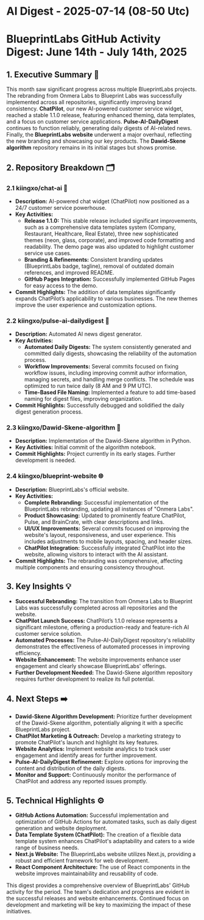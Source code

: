 # AI Digest - 2025-07-14 (08-50 Utc)

# BlueprintLabs GitHub Activity Digest: June 14th - July 14th, 2025

## 1. Executive Summary 🚀

This month saw significant progress across multiple BlueprintLabs projects.  The rebranding from Onmera Labs to Blueprint Labs was successfully implemented across all repositories, significantly improving brand consistency.  **ChatPilot**, our new AI-powered customer service widget, reached a stable 1.1.0 release, featuring enhanced theming, data templates, and a focus on customer service applications.  **Pulse-AI-DailyDigest** continues to function reliably, generating daily digests of AI-related news.  Finally, the **BlueprintLabs website** underwent a major overhaul, reflecting the new branding and showcasing our key products.  The **Dawid-Skene algorithm** repository remains in its initial stages but shows promise.


## 2. Repository Breakdown 🗂️

### 2.1 kiingxo/chat-ai 💬

* **Description:** AI-powered chat widget (ChatPilot) now positioned as a 24/7 customer service powerhouse.
* **Key Activities:**
    * **Release 1.1.0:**  This stable release included significant improvements, such as a comprehensive data templates system (Company, Restaurant, Healthcare, Real Estate), three new sophisticated themes (neon, glass, corporate), and improved code formatting and readability.  The demo page was also updated to highlight customer service use cases.
    * **Branding & Refinements:**  Consistent branding updates (BlueprintLabs badge, tagline), removal of outdated domain references, and improved README.
    * **GitHub Pages Integration:** Successfully implemented GitHub Pages for easy access to the demo.
* **Commit Highlights:**  The addition of data templates significantly expands ChatPilot’s applicability to various businesses.  The new themes improve the user experience and customization options.

### 2.2 kiingxo/pulse-ai-dailydigest 📰

* **Description:** Automated AI news digest generator.
* **Key Activities:**
    * **Automated Daily Digests:** The system consistently generated and committed daily digests, showcasing the reliability of the automation process.
    * **Workflow Improvements:**  Several commits focused on fixing workflow issues, including improving commit author information, managing secrets, and handling merge conflicts.  The schedule was optimized to run twice daily (8 AM and 9 PM UTC).
    * **Time-Based File Naming:**  Implemented a feature to add time-based naming for digest files, improving organization.
* **Commit Highlights:** Successfully debugged and solidified the daily digest generation process.

### 2.3 kiingxo/Dawid-Skene-algorithm 🧮

* **Description:** Implementation of the Dawid-Skene algorithm in Python.
* **Key Activities:** Initial commit of the algorithm notebook.
* **Commit Highlights:** Project currently in its early stages. Further development is needed.

### 2.4 kiingxo/blueprint-website 🌐

* **Description:** BlueprintLabs's official website.
* **Key Activities:**
    * **Complete Rebranding:**  Successful implementation of the BlueprintLabs rebranding, updating all instances of "Onmera Labs".
    * **Product Showcasing:**  Updated to prominently feature ChatPilot, Pulse, and BrainCrate, with clear descriptions and links.
    * **UI/UX Improvements:** Several commits focused on improving the website's layout, responsiveness, and user experience.  This includes adjustments to mobile layouts, spacing, and header sizes.
    * **ChatPilot Integration:**  Successfully integrated ChatPilot into the website, allowing visitors to interact with the AI assistant.
* **Commit Highlights:** The rebranding was comprehensive, affecting multiple components and ensuring consistency throughout.


## 3. Key Insights 💡

* **Successful Rebranding:** The transition from Onmera Labs to Blueprint Labs was successfully completed across all repositories and the website.
* **ChatPilot Launch Success:** ChatPilot’s 1.1.0 release represents a significant milestone, offering a production-ready and feature-rich AI customer service solution.
* **Automated Processes:** The Pulse-AI-DailyDigest repository's reliability demonstrates the effectiveness of automated processes in improving efficiency.
* **Website Enhancement:** The website improvements enhance user engagement and clearly showcase BlueprintLabs' offerings.
* **Further Development Needed:**  The Dawid-Skene algorithm repository requires further development to realize its full potential.

## 4. Next Steps ➡️

* **Dawid-Skene Algorithm Development:**  Prioritize further development of the Dawid-Skene algorithm, potentially aligning it with a specific BlueprintLabs project.
* **ChatPilot Marketing & Outreach:** Develop a marketing strategy to promote ChatPilot's launch and highlight its key features.
* **Website Analytics:** Implement website analytics to track user engagement and identify areas for further improvement.
* **Pulse-AI-DailyDigest Refinement:** Explore options for improving the content and distribution of the daily digests.
* **Monitor and Support:** Continuously monitor the performance of ChatPilot and address any reported issues promptly.

## 5. Technical Highlights ⚙️

* **GitHub Actions Automation:** Successful implementation and optimization of GitHub Actions for automated tasks, such as daily digest generation and website deployment.
* **Data Template System (ChatPilot):**  The creation of a flexible data template system enhances ChatPilot's adaptability and caters to a wide range of business needs.
* **Next.js Website:**  The BlueprintLabs website utilizes Next.js, providing a robust and efficient framework for web development.
* **React Component Architecture:** The use of React components in the website improves maintainability and reusability of code.


This digest provides a comprehensive overview of BlueprintLabs' GitHub activity for the period.  The team's dedication and progress are evident in the successful releases and website enhancements.  Continued focus on development and marketing will be key to maximizing the impact of these initiatives.
